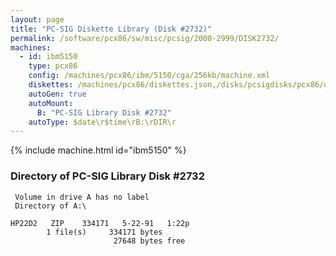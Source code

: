 ```yaml
---
layout: page
title: "PC-SIG Diskette Library (Disk #2732)"
permalink: /software/pcx86/sw/misc/pcsig/2000-2999/DISK2732/
machines:
  - id: ibm5150
    type: pcx86
    config: /machines/pcx86/ibm/5150/cga/256kb/machine.xml
    diskettes: /machines/pcx86/diskettes.json,/disks/pcsigdisks/pcx86/diskettes.json
    autoGen: true
    autoMount:
      B: "PC-SIG Library Disk #2732"
    autoType: $date\r$time\rB:\rDIR\r
---
```


{% include machine.html id="ibm5150" %}

### Directory of PC-SIG Library Disk #2732

     Volume in drive A has no label
     Directory of A:\

    HP22D2   ZIP    334171   5-22-91   1:22p
            1 file(s)     334171 bytes
                           27648 bytes free
